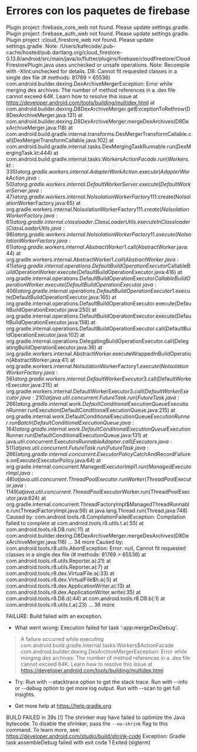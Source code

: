 # Errores con los paquetes de firebase 

Plugin project :firebase_core_web not found. Please update settings.gradle.
Plugin project :firebase_auth_web not found. Please update settings.gradle.
Plugin project :cloud_firestore_web not found. Please update settings.gradle.
Note: /Users/kafecode/.pub-cache/hosted/pub.dartlang.org/cloud_firestore-0.13.6/android/src/main/java/io/flutter/plugins/firebase/cloudfirestore/CloudFirestorePlugin.java uses unchecked or unsafe operations.
Note: Recompile with -Xlint:unchecked for details.
D8: Cannot fit requested classes in a single dex file (# methods: 81769 > 65536)
com.android.builder.dexing.DexArchiveMergerException: Error while merging dex archives: 
The number of method references in a .dex file cannot exceed 64K.
Learn how to resolve this issue at https://developer.android.com/tools/building/multidex.html
	at com.android.builder.dexing.D8DexArchiveMerger.getExceptionToRethrow(D8DexArchiveMerger.java:131)
	at com.android.builder.dexing.D8DexArchiveMerger.mergeDexArchives(D8DexArchiveMerger.java:118)
	at com.android.build.gradle.internal.transforms.DexMergerTransformCallable.call(DexMergerTransformCallable.java:102)
	at com.android.build.gradle.internal.tasks.DexMergingTaskRunnable.run(DexMergingTask.kt:444)
	at com.android.build.gradle.internal.tasks.Workers$ActionFacade.run(Workers.kt:335)
	at org.gradle.workers.internal.AdapterWorkAction.execute(AdapterWorkAction.java:50)
	at org.gradle.workers.internal.DefaultWorkerServer.execute(DefaultWorkerServer.java:47)
	at org.gradle.workers.internal.NoIsolationWorkerFactory$1$1$1.create(NoIsolationWorkerFactory.java:65)
	at org.gradle.workers.internal.NoIsolationWorkerFactory$1$1$1.create(NoIsolationWorkerFactory.java:61)
	at org.gradle.internal.classloader.ClassLoaderUtils.executeInClassloader(ClassLoaderUtils.java:98)
	at org.gradle.workers.internal.NoIsolationWorkerFactory$1$1.execute(NoIsolationWorkerFactory.java:61)
	at org.gradle.workers.internal.AbstractWorker$1.call(AbstractWorker.java:44)
	at org.gradle.workers.internal.AbstractWorker$1.call(AbstractWorker.java:41)
	at org.gradle.internal.operations.DefaultBuildOperationExecutor$CallableBuildOperationWorker.execute(DefaultBuildOperationExecutor.java:416)
	at org.gradle.internal.operations.DefaultBuildOperationExecutor$CallableBuildOperationWorker.execute(DefaultBuildOperationExecutor.java:406)
	at org.gradle.internal.operations.DefaultBuildOperationExecutor$1.execute(DefaultBuildOperationExecutor.java:165)
	at org.gradle.internal.operations.DefaultBuildOperationExecutor.execute(DefaultBuildOperationExecutor.java:250)
	at org.gradle.internal.operations.DefaultBuildOperationExecutor.execute(DefaultBuildOperationExecutor.java:158)
	at org.gradle.internal.operations.DefaultBuildOperationExecutor.call(DefaultBuildOperationExecutor.java:102)
	at org.gradle.internal.operations.DelegatingBuildOperationExecutor.call(DelegatingBuildOperationExecutor.java:36)
	at org.gradle.workers.internal.AbstractWorker.executeWrappedInBuildOperation(AbstractWorker.java:41)
	at org.gradle.workers.internal.NoIsolationWorkerFactory$1.execute(NoIsolationWorkerFactory.java:56)
	at org.gradle.workers.internal.DefaultWorkerExecutor$3.call(DefaultWorkerExecutor.java:215)
	at org.gradle.workers.internal.DefaultWorkerExecutor$3.call(DefaultWorkerExecutor.java:210)
	at java.util.concurrent.FutureTask.run(FutureTask.java:266)
	at org.gradle.internal.work.DefaultConditionalExecutionQueue$ExecutionRunner.runExecution(DefaultConditionalExecutionQueue.java:215)
	at org.gradle.internal.work.DefaultConditionalExecutionQueue$ExecutionRunner.runBatch(DefaultConditionalExecutionQueue.java:164)
	at org.gradle.internal.work.DefaultConditionalExecutionQueue$ExecutionRunner.run(DefaultConditionalExecutionQueue.java:131)
	at java.util.concurrent.Executors$RunnableAdapter.call(Executors.java:511)
	at java.util.concurrent.FutureTask.run(FutureTask.java:266)
	at org.gradle.internal.concurrent.ExecutorPolicy$CatchAndRecordFailures.onExecute(ExecutorPolicy.java:64)
	at org.gradle.internal.concurrent.ManagedExecutorImpl$1.run(ManagedExecutorImpl.java:48)
	at java.util.concurrent.ThreadPoolExecutor.runWorker(ThreadPoolExecutor.java:1149)
	at java.util.concurrent.ThreadPoolExecutor$Worker.run(ThreadPoolExecutor.java:624)
	at org.gradle.internal.concurrent.ThreadFactoryImpl$ManagedThreadRunnable.run(ThreadFactoryImpl.java:56)
	at java.lang.Thread.run(Thread.java:748)
Caused by: com.android.tools.r8.CompilationFailedException: Compilation failed to complete
	at com.android.tools.r8.utils.t.a(:55)
	at com.android.tools.r8.D8.run(:11)
	at com.android.builder.dexing.D8DexArchiveMerger.mergeDexArchives(D8DexArchiveMerger.java:116)
	... 34 more
Caused by: com.android.tools.r8.utils.AbortException: Error: null, Cannot fit requested classes in a single dex file (# methods: 81769 > 65536)
	at com.android.tools.r8.utils.Reporter.a(:21)
	at com.android.tools.r8.utils.Reporter.a(:7)
	at com.android.tools.r8.dex.VirtualFile.a(:33)
	at com.android.tools.r8.dex.VirtualFile$h.a(:5)
	at com.android.tools.r8.dex.ApplicationWriter.a(:13)
	at com.android.tools.r8.dex.ApplicationWriter.write(:35)
	at com.android.tools.r8.D8.d(:44)
	at com.android.tools.r8.D8.b(:1)
	at com.android.tools.r8.utils.t.a(:23)
	... 36 more

FAILURE: Build failed with an exception.
* What went wrong:
Execution failed for task ':app:mergeDexDebug'.
> A failure occurred while executing com.android.build.gradle.internal.tasks.Workers$ActionFacade
   > com.android.builder.dexing.DexArchiveMergerException: Error while merging dex archives: 
     The number of method references in a .dex file cannot exceed 64K.
     Learn how to resolve this issue at https://developer.android.com/tools/building/multidex.html

* Try:
Run with --stacktrace option to get the stack trace. Run with --info or --debug option to get more log output. Run with --scan to get full insights.

* Get more help at https://help.gradle.org

BUILD FAILED in 39s
[!] The shrinker may have failed to optimize the Java bytecode.
    To disable the shrinker, pass the `--no-shrink` flag to this command.
    To learn more, see: https://developer.android.com/studio/build/shrink-code
Exception: Gradle task assembleDebug failed with exit code 1
Exited (sigterm)

